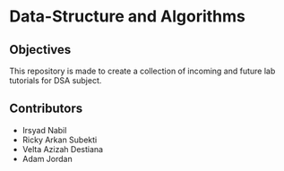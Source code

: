 # Data-Structure and Algorithms

## Objectives
This repository is made to create a collection of incoming and future lab tutorials for DSA subject.

## Contributors
- Irsyad Nabil
- Ricky Arkan Subekti
- Velta Azizah Destiana
- Adam Jordan
